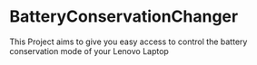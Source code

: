 # BatteryConservationChanger
This Project aims to give you easy access to control the battery conservation mode of your Lenovo Laptop
